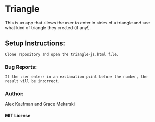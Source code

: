 # Triangle
This is an app that allows the user to enter in sides of a triangle and see what kind of triangle they created (if any!).
## Setup Instructions:
```
Clone repository and open the triangle-js.html file.
```
### Bug Reports:
```
If the user enters in an exclamation point before the number, the result will be incorrect.
```
### Author:
Alex Kaufman and Grace Mekarski 
#### MIT License
